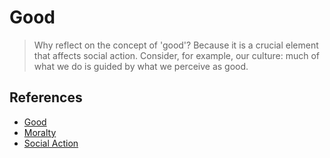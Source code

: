 # Good

> Why reflect on the concept of 'good'? Because it is a crucial element that affects social action. Consider, for example, our culture: much of what we do is guided by what we perceive as good.

## References

- [Good](https://righteous-guardian-68f.notion.site/Good-291c0f5171ec801a9fa0de10dedb14c6?source=copy_link)
- [Moralty](https://righteous-guardian-68f.notion.site/Morality-94ee983093c2411b8a7c3fe580a67697?source=copy_link)
- [Social Action](../../Interaction/Action.md)
